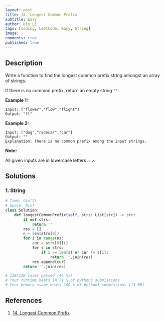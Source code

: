```yaml
---
layout: post
title: 14. Longest Common Prefix
subtitle: Easy
author: Bin Li
tags: [Coding, LeetCode, Easy, String]
image: 
comments: true
published: true
---
```


## Description

Write a function to find the longest common prefix string amongst an array of strings.

If there is no common prefix, return an empty string `""`.

**Example 1:**

```
Input: ["flower","flow","flight"]
Output: "fl"
```

**Example 2:**

```
Input: ["dog","racecar","car"]
Output: ""
Explanation: There is no common prefix among the input strings.
```

**Note:**

All given inputs are in lowercase letters `a-z`.


## Solutions
### 1. String

```python
# Time: O(n^2)
# Space: O(n)
class Solution:
    def longestCommonPrefix(self, strs: List[str]) -> str:
        if not strs:
            return ''
        res = []
        n = len(strs[0])
        for i in range(n):
            cur = strs[0][i]
            for s in strs:
                if i >= len(s) or cur != s[i]:
                    return ''.join(res)
            res.append(cur)
        return ''.join(res)

# 118/118 cases passed (44 ms)
# Your runtime beats 14.71 % of python3 submissions
# Your memory usage beats 100 % of python3 submissions (13 MB)
```

## References
1. [14. Longest Common Prefix](https://leetcode.com/problems/longest-common-prefix)
